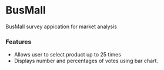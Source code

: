 # BusMall
BusMall survey appication for market analysis

### Features
* Allows user to select product up to 25 times
* Displays number and percentages of votes using bar chart.


